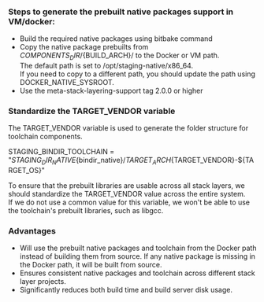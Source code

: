 ### Steps to generate the prebuilt native packages support in VM/docker:
- Build the required native packages using bitbake command
- Copy the native package prebuilts from ${COMPONENTS_DIR}/${BUILD_ARCH}/ to the Docker or VM path. <br />
     The default path is set to /opt/staging-native/x86_64. <br /> 
     If you need to copy to a different path, you should update the path using DOCKER_NATIVE_SYSROOT. <br />
- Use the meta-stack-layering-support tag 2.0.0 or higher

### Standardize the TARGET_VENDOR variable
The TARGET_VENDOR variable is used to generate the folder structure for toolchain components. <br />

STAGING_BINDIR_TOOLCHAIN = "${STAGING_DIR_NATIVE}${bindir_native}/${TARGET_ARCH}${TARGET_VENDOR}-${TARGET_OS}" <br />

To ensure that the prebuilt libraries are usable across all stack layers, we should standardize the TARGET_VENDOR value across the entire system.<br />
If we do not use a common value for this variable, we won't be able to use the toolchain's prebuilt libraries, such as libgcc.<br />

### Advantages
- Will use the prebuilt native packages and toolchain from the Docker path instead of building them from source. If any native package is missing in the Docker path, it will be built from source.
- Ensures consistent native packages and toolchain across different stack layer projects.
- Significantly reduces both build time and build server disk usage.

